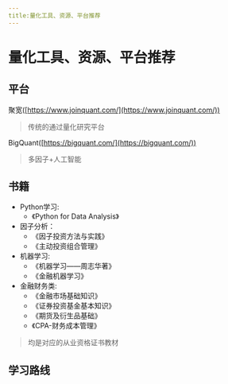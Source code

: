 ```yaml
---
title:量化工具、资源、平台推荐
---
```


# 量化工具、资源、平台推荐


## 平台

聚宽([https://www.joinquant.com/](https://www.joinquant.com/))  

> 传统的通过量化研究平台

BigQuant([https://bigquant.com/](https://bigquant.com/))

> 多因子+人工智能



## 书籍
* Python学习:
  * 《Python for Data Analysis》
* 因子分析：
  * 《因子投资方法与实践》  
  * 《主动投资组合管理》
* 机器学习:
  * 《机器学习——周志华著》   
  * 《金融机器学习》
* 金融财务类:
  * 《金融市场基础知识》
  * 《证券投资基金基本知识》
  * 《期货及衍生品基础》
  * 《CPA-财务成本管理》
> 均是对应的从业资格证书教材


## 学习路线
